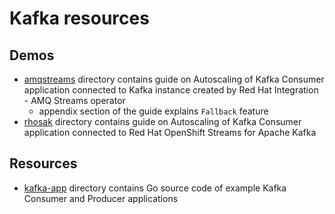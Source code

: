 # Kafka resources

## Demos
- [amqstreams](amqstreams) directory contains guide on Autoscaling of Kafka Consumer application connected to Kafka instance created by Red Hat Integration - AMQ Streams operator
    - appendix section of the guide explains `Fallback` feature
- [rhosak](rhosak) directory contains guide on Autoscaling of Kafka Consumer application connected to Red Hat OpenShift Streams for Apache Kafka

## Resources
- [kafka-app](kafka-app) directory contains Go source code of example Kafka Consumer and Producer applications
